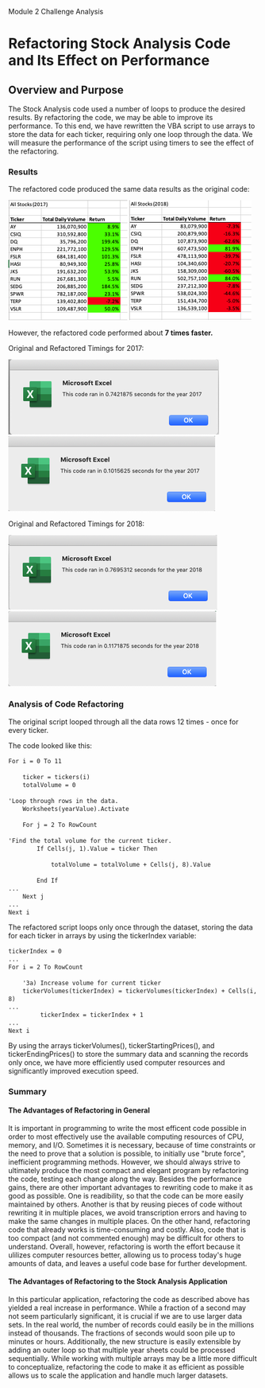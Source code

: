 Module 2 Challenge Analysis

# Refactoring Stock Analysis Code and Its Effect on Performance

## Overview and Purpose
The Stock Analysis code used a number of loops to produce the desired results.  By refactoring the code, we may be able to improve its performance.  To this end, we have rewritten the VBA script to use arrays to store the data for each ticker, requiring only one loop through the data.  We will measure the performance of the script using timers to see the effect of the refactoring.

### Results
The refactored code produced the same data results as the original code: 

<img src=/Resources/Refactored_Output_2017.png></img>
<img src=/Resources/Refactored_Output_2018.png></img>

However, the refactored code performed about <b>7 times faster.</b>

Original and Refactored Timings for 2017:

<img src=/Resources/Unrefactored_Timing_2017.png></img>
<img src=/Resources/VBA_Challenge_2017.png></img>

Original and Refactored Timings for 2018:

<img src=/Resources/Unrefactored_Timing_2018.png></img>
<img src=/Resources/VBA_Challenge_2018.png></img>

### Analysis of Code Refactoring
The original script looped through all the data rows 12 times - once for every ticker.

The code looked like this:

    For i = 0 To 11
    
        ticker = tickers(i)
        totalVolume = 0
        
    'Loop through rows in the data.
        Worksheets(yearValue).Activate
            
        For j = 2 To RowCount
            
    'Find the total volume for the current ticker.
            If Cells(j, 1).Value = ticker Then
                
                totalVolume = totalVolume + Cells(j, 8).Value
                
            End If
    ...
        Next j
    ...
    Next i

The refactored script loops only once through the dataset, storing the data for each ticker in arrays by using the tickerIndex variable:

    tickerIndex = 0
    ...
    For i = 2 To RowCount

        '3a) Increase volume for current ticker
        tickerVolumes(tickerIndex) = tickerVolumes(tickerIndex) + Cells(i, 8)
    ...  
             tickerIndex = tickerIndex + 1
    ...           
    Next i

By using the arrays tickerVolumes(), tickerStartingPrices(), and tickerEndingPrices() to store the summary data and scanning the records only once, we have more efficiently used computer resources and significantly improved execution speed.

### Summary
#### The Advantages of Refactoring in General
It is important in programming to write the most efficent code possible in order to most effectively use the available computing resources of CPU, memory, and I/O.  Sometimes it is necessary, because of time constraints or the need to prove that a solution is possible, to initially use "brute force", inefficient programming methods.  However, we should always strive to ultimately produce the most compact and elegant program by refactoring the code, testing each change along the way.  Besides the performance gains, there are other important advantages to rewriting code to make it as good as possible.  One is readibility, so that the code can be more easily maintained by others.  Another is that by reusing pieces of code without rewriting it in multiple places, we avoid transcription errors and having to make the same changes in multiple places.  On the other hand, refactoring code that already works is time-consuming and costly.  Also, code that is too compact (and not commented enough) may be difficult for others to understand.  Overall, however, refactoring is worth the effort because it ulilizes computer resources better, allowing us to process today's huge amounts of data, and leaves a useful code base for further development.

#### The Advantages of Refactoring to the Stock Analysis Application
In this particular application, refactoring the code as described above has yielded a real increase in performance.  While a fraction of a second may not seem particularly significant, it is crucial if we are to use larger data sets.  In the real world, the number of records could easily be in the millions instead of thousands.  The fractions of seconds would soon pile up to minutes or hours.  Additionally, the new structure is easily extensible by adding an outer loop so that multiple year sheets could be processed sequentially.  While working with multiple arrays may be a little more difficult to conceptualize, refactoring the code to make it as efficient as possible allows us to scale the application and handle much larger datasets.